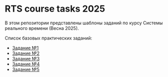 # RTS course tasks 2025

В этом репозитории представлены шаблоны заданий по курсу Системы реального времени (Весна 2025).

Список базовых практических заданий:
* [Задание №1](/tasks/task01/task01.md)
* [Задание №2](/tasks/task02/task02.md)
* [Задание №3](/tasks/task03/task03.md)
* [Задание №4](/tasks/task04/task04.md)
* [Задание №5](/tasks/task05/task05.md)

